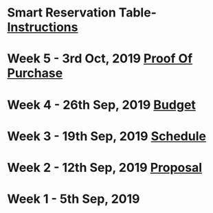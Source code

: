 # Smart Reservation Table- [Instructions](https://www.instructables.com/id/Raspberry-Pi-the-Neo-6M-GPS/)
# Week 5 - 3rd Oct, 2019 [Proof Of Purchase](https://github.com/benjaminle9x/Table-Readyy/blob/master/Documentation/ProofOfPurchase.docx)
# Week 4 - 26th Sep, 2019 [Budget](https://github.com/benjaminle9x/Table-Readyy/blob/master/Documentation/Budget.xlsx)
# Week 3 - 19th Sep, 2019 [Schedule](https://github.com/benjaminle9x/Table-Readyy/blob/master/Documentation/Schedule.mpp)
# Week 2 - 12th Sep, 2019 [Proposal](https://github.com/benjaminle9x/Table-Readyy/blob/master/Documentation/Proposal.xlsx)
# Week 1 - 5th Sep, 2019 


